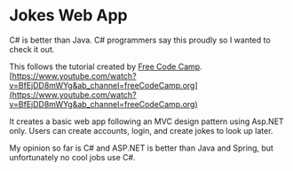 # Jokes Web App

C# is better than Java. C# programmers say this proudly so I wanted to check it out. 

This follows the tutorial created by [Free Code Camp](https://www.freecodecamp.org/).
[https://www.youtube.com/watch?v=BfEjDD8mWYg&ab_channel=freeCodeCamp.org](https://www.youtube.com/watch?v=BfEjDD8mWYg&ab_channel=freeCodeCamp.org)

It creates a basic web app following an MVC design pattern using Asp.NET only. Users can create accounts, login, and create jokes to look up later.

My opinion so far is C# and ASP.NET is better than Java and Spring, but unfortunately no cool jobs use C#.

